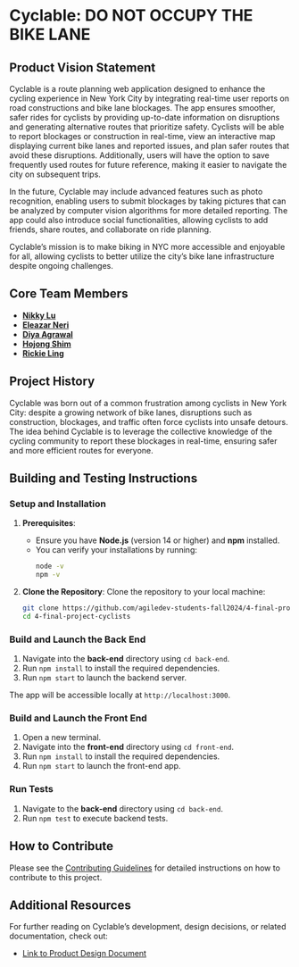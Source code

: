 # Cyclable: DO NOT OCCUPY THE BIKE LANE

## Product Vision Statement

Cyclable is a route planning web application designed to enhance the cycling experience in New York City by integrating real-time user reports on road constructions and bike lane blockages. The app ensures smoother, safer rides for cyclists by providing up-to-date information on disruptions and generating alternative routes that prioritize safety. Cyclists will be able to report blockages or construction in real-time, view an interactive map displaying current bike lanes and reported issues, and plan safer routes that avoid these disruptions. Additionally, users will have the option to save frequently used routes for future reference, making it easier to navigate the city on subsequent trips.

In the future, Cyclable may include advanced features such as photo recognition, enabling users to submit blockages by taking pictures that can be analyzed by computer vision algorithms for more detailed reporting. The app could also introduce social functionalities, allowing cyclists to add friends, share routes, and collaborate on ride planning.

Cyclable’s mission is to make biking in NYC more accessible and enjoyable for all, allowing cyclists to better utilize the city’s bike lane infrastructure despite ongoing challenges.

## Core Team Members

- **[Nikky Lu](https://github.com/nikkylu)**
- **[Eleazar Neri](https://github.com/afknero)**
- **[Diya Agrawal](https://github.com/diyagr)**
- **[Hojong Shim](https://github.com/hojongshim)**
- **[Rickie Ling](https://github.com/12083568)**

## Project History

Cyclable was born out of a common frustration among cyclists in New York City: despite a growing network of bike lanes, disruptions such as construction, blockages, and traffic often force cyclists into unsafe detours. The idea behind Cyclable is to leverage the collective knowledge of the cycling community to report these blockages in real-time, ensuring safer and more efficient routes for everyone.

## Building and Testing Instructions

### Setup and Installation

1. **Prerequisites**:

   - Ensure you have **Node.js** (version 14 or higher) and **npm** installed.
   - You can verify your installations by running:
     ```bash
     node -v
     npm -v
     ```

2. **Clone the Repository**:
   Clone the repository to your local machine:

   ```bash
   git clone https://github.com/agiledev-students-fall2024/4-final-project-cyclists.git
   cd 4-final-project-cyclists
   ```

### Build and Launch the Back End

1. Navigate into the **back-end** directory using `cd back-end`.
1. Run `npm install` to install the required dependencies.
1. Run `npm start` to launch the backend server. 

The app will be accessible locally at `http://localhost:3000`.

### Build and Launch the Front End

1. Open a new terminal.
1. Navigate into the **front-end** directory using `cd front-end`.
1. Run `npm install` to install the required dependencies.
1. Run `npm start` to launch the front-end app.

### Run Tests

1. Navigate to the **back-end** directory using `cd back-end`.
1. Run `npm test` to execute backend tests.

## How to Contribute

Please see the [Contributing Guidelines](./CONTRIBUTING.md) for detailed instructions on how to contribute to this project.

## Additional Resources

For further reading on Cyclable’s development, design decisions, or related documentation, check out:

- [Link to Product Design Document](https://github.com/agiledev-students-fall2024/4-final-project-cyclists/blob/b21b1acc23ffe952848d9ce82cf607ba3bab3323/UX-DESIGN.md)
